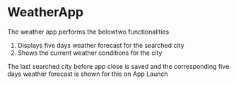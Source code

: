 # WeatherApp

The weather app performs the belowtwo functionalities
1) Displays five days weather forecast for the searched city
2) Shows the current weather conditions for the city

The last searched city before app close is saved and the corresponding five days weather forecast is shown for this on App Launch


   
